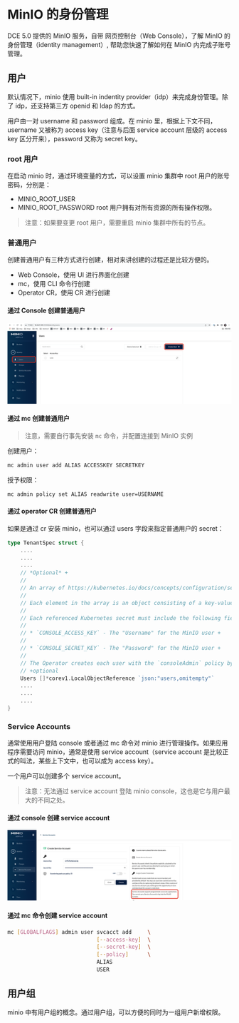 # MinIO 的身份管理

DCE 5.0 提供的 MinIO 服务，自带 网页控制台（Web Console），了解 MinIO 的身份管理（identity management）, 帮助您快速了解如何在 MinIO 内完成子账号管理。

## 用户

默认情况下，minio 使用 built-in indentity provider（idp）来完成身份管理。除了 idp，还支持第三方 openid 和 ldap 的方式。

用户由一对 username 和 password 组成。在 minio 里，根据上下文不同，username 又被称为 access key（注意与后面 service account 层级的 access key 区分开来），password 又称为 secret key。

### root 用户

在启动 minio 时，通过环境变量的方式，可以设置 minio 集群中 root 用户的账号密码，分别是：

- MINIO_ROOT_USER
- MINIO_ROOT_PASSWORD
root 用户拥有对所有资源的所有操作权限。

> 注意：如果要变更 root 用户，需要重启 minio 集群中所有的节点。

### 普通用户

创建普通用户有三种方式进行创建，相对来讲创建的过程还是比较方便的。

- Web Console，使用 UI 进行界面化创建
- mc，使用 CLI 命令行创建
- Operator CR，使用 CR 进行创建

#### 通过 Console 创建普通用户

![通过 Console 创建普通用户](../images/miniouser01.png)

#### 通过 mc 创建普通用户

> 注意，需要自行事先安装 `mc` 命令，并配置连接到 MinIO 实例

创建用户：

```bash
mc admin user add ALIAS ACCESSKEY SECRETKEY
```

授予权限：

```bash
mc admin policy set ALIAS readwrite user=USERNAME
```

#### 通过 operator CR 创建普通用户

如果是通过 cr 安装 minio，也可以通过 users 字段来指定普通用户的 secret：

```go
type TenantSpec struct {
    ....
    ....
    ....
    // *Optional* +
    //
    // An array of https://kubernetes.io/docs/concepts/configuration/secret/[Kubernetes opaque secrets] to use for generating MinIO users during tenant provisioning. +
    //
    // Each element in the array is an object consisting of a key-value pair `name: <string>`, where the `<string>` references an opaque Kubernetes secret. +
    //
    // Each referenced Kubernetes secret must include the following fields: +
    //
    // * `CONSOLE_ACCESS_KEY` - The "Username" for the MinIO user +
    //
    // * `CONSOLE_SECRET_KEY` - The "Password" for the MinIO user +
    //
    // The Operator creates each user with the `consoleAdmin` policy by default. You can change the assigned policy after the Tenant starts. +
    // +optional
    Users []*corev1.LocalObjectReference `json:"users,omitempty"`
    ....
    ....
    ....
}
```

### Service Accounts

通常使用用户登陆 console 或者通过 mc 命令对 minio 进行管理操作。如果应用程序需要访问 minio，通常是使用 service account（service account 是比较正式的叫法，某些上下文中，也可以成为 access key）。

一个用户可以创建多个 service account。

> 注意：无法通过 service account 登陆 minio console，这也是它与用户最大的不同之处。

#### 通过 console 创建 service account

![通过 console 创建 service account](../images/miniouser02.png)

#### 通过 mc 命令创建 service account

```bash
mc [GLOBALFLAGS] admin user svcacct add     \
                            [--access-key]  \
                            [--secret-key]  \
                            [--policy]      \
                            ALIAS
                            USER
```

## 用户组

minio 中有用户组的概念。通过用户组，可以方便的同时为一组用户新增权限。
